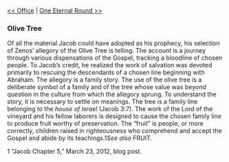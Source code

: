 [<< Office](Office.md)  |  [One Eternal Round >>](One%20Eternal%20Round.md)

### Olive Tree
Of all the material Jacob could have adopted as his prophecy, his selection of Zenos’ allegory of the Olive Tree is telling. The account is a journey through various dispensations of the Gospel, tracking a bloodline of chosen people. To Jacob’s credit, he realized the work of salvation was devoted primarily to rescuing the descendants of a chosen line beginning with Abraham. The allegory is a family story. The use of the olive tree is a deliberate symbol of a family and of the tree whose value was beyond question in the culture from which the allegory sprung. To understand the story, it is necessary to settle on meanings. The tree is a family line belonging to the *house of Israel* (Jacob 3:7). The work of the Lord of the vineyard and his fellow laborers is designed to cause the chosen family line to produce fruit worthy of preservation. The “fruit” is people, or more correctly, children raised in righteousness who comprehend and accept the Gospel and abide by its teachings.1*See also* FRUIT.



1 “Jacob Chapter 5,” March 23, 2012, blog post.